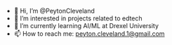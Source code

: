 - 👋 Hi, I’m @PeytonCleveland
- 👀 I’m interested in projects related to edtech
- 🌱 I’m currently learning AI/ML at Drexel University
- 📫 How to reach me: peyton.cleveland.1@gmail.com

